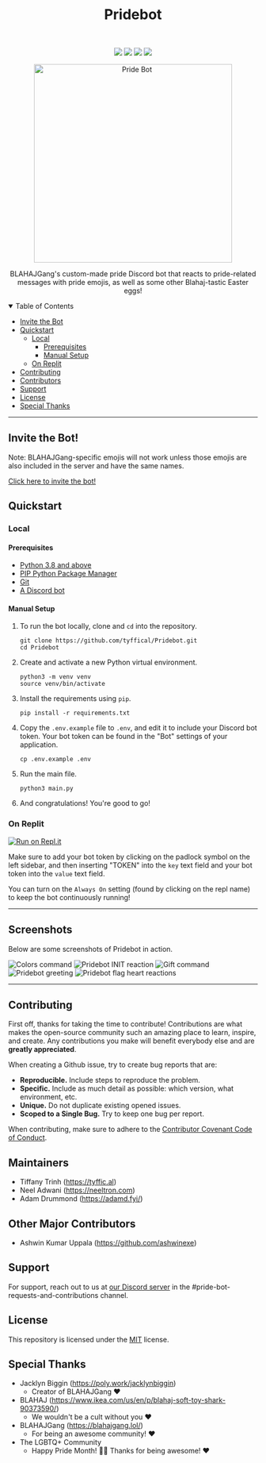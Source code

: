<h1 align="center">Pridebot</h1>
<br>
<p align="center">
  <a href="https://github.com/tyffical/Pridebot/issues"><img src="https://img.shields.io/github/issues/tyffical/Pridebot"></a>
  <a href="https://github.com/tyffical/Pridebot/network/members"><img src="https://img.shields.io/github/forks/tyffical/Pridebot"></a>
  <a href="https://github.com/tyffical/Pridebot/stargazers"><img src="https://img.shields.io/github/stars/tyffical/Pridebot"></a>
  <a href="https://github.com/tyffical/Pridebot/blob/main/LICENSE"><img src="https://img.shields.io/github/license/tyffical/Pridebot"></a>
</p>
<p align="center">
  <a href="https://blahaj.lol/discord"><img alt="Pride Bot" title="Pride Bot" src="./flags/1.png" width="400" align="center"></a>
</p>
<p align="center">
  BLAHAJGang's custom-made pride Discord bot that reacts to pride-related messages with pride emojis, as well as some other Blahaj-tastic Easter eggs!
</p>

<details open="open">
<summary>Table of Contents</summary>

- [Invite the Bot](#invite-the-bot)
- [Quickstart](#quickstart)
  - [Local](#local)
    - [Prerequisites](#prerequisites)
    - [Manual Setup](#manual-setup)
  - [On Replit](#on-replit)
- [Contributing](#contributing)
- [Contributors](#contributors)
- [Support](#support)
- [License](#license)
- [Special Thanks](#special-thanks)

</details>

---

## Invite the Bot!
Note: BLAHAJGang-specific emojis will not work unless those emojis are also included in the server and have the same names.

[Click here to invite the bot!](https://discord.com/api/oauth2/authorize?client_id=849471740052504606&permissions=2148002880&scope=bot)

## Quickstart

### Local

#### Prerequisites
- [Python 3.8 and above](https://www.python.org/downloads/)
- [PIP Python Package Manager](https://pip.pypa.io/en/stable/installation/)
- [Git](https://git-scm.com/downloads)
- [A Discord bot](https://discordpy.readthedocs.io/en/stable/discord.html)


#### Manual Setup

1. To run the bot locally, clone and `cd` into the repository.
    ```
    git clone https://github.com/tyffical/Pridebot.git
    cd Pridebot
    ```
2. Create and activate a new Python virtual environment.
    ```
    python3 -m venv venv
    source venv/bin/activate
    ```
3. Install the requirements using `pip`.
    ```
    pip install -r requirements.txt
    ```
4. Copy the `.env.example` file to `.env`, and edit it to include your Discord bot token. Your bot token can be found in the "Bot" settings of your application.
    ```
    cp .env.example .env
    ```
5. Run the main file.
    ```
    python3 main.py
    ```
6. And congratulations! You're good to go!

### On Replit
[![Run on Repl.it](https://repl.it/badge/github/tyffical/Pridebot)](https://repl.it/github/tyffical/Pridebot)

Make sure to add your bot token by clicking on the padlock symbol on the left sidebar, and then inserting "TOKEN" into the `key` text field and your bot token into the `value` text field.

You can turn on the ```Always On``` setting (found by clicking on the repl name) to keep the bot continuously running!

---

## Screenshots

Below are some screenshots of Pridebot in action.

![Colors command](screenshots/ss1.jpg)
![Pridebot INIT reaction](screenshots/ss2.jpg)
![Gift command](screenshots/ss3.jpg)
![Pridebot greeting](screenshots/ss4.jpg)
![Pridebot flag heart reactions](screenshots/ss5.jpg)

---

## Contributing
First off, thanks for taking the time to contribute! Contributions are what makes the open-source community such an amazing place to learn, inspire, and create. Any contributions you make will benefit everybody else and are **greatly appreciated**.

When creating a Github issue, try to create bug reports that are:
- **Reproducible.** Include steps to reproduce the problem.
- **Specific.** Include as much detail as possible: which version, what environment, etc.
- **Unique.** Do not duplicate existing opened issues.
- **Scoped to a Single Bug.** Try to keep one bug per report.

When contributing, make sure to adhere to the [Contributor Covenant Code of Conduct](CODE_OF_CONDUCT.md).

## Maintainers
* Tiffany Trinh (https://tyffic.al)
* Neel Adwani (https://neeltron.com) 
* Adam Drummond (https://adamd.fyi/)

## Other Major Contributors
* Ashwin Kumar Uppala (https://github.com/ashwinexe)

## Support

For support, reach out to us at [our Discord server](https://blahaj.lol/discord) in the #pride-bot-requests-and-contributions channel.

## License

This repository is licensed under the [MIT](https://choosealicense.com/licenses/mit/) license. 

## Special Thanks
* Jacklyn Biggin (https://poly.work/jacklynbiggin)
  * Creator of BLAHAJGang &#x2764;&#xFE0F;
* BLAHAJ (https://www.ikea.com/us/en/p/blahaj-soft-toy-shark-90373590/)
  * We wouldn't be a cult without you &#x2764;&#xFE0F;
* BLAHAJGang (https://blahajgang.lol/)
  * For being an awesome community! &#x2764;&#xFE0F;
* The LGBTQ+ Community
  * Happy Pride Month! &#x1F3F3;&#xFE0F;&#x200D;&#x1F308; Thanks for being awesome! &#x2764;&#xFE0F;
